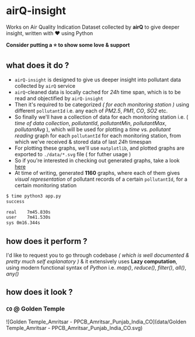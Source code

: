 # airQ-insight
Works on Air Quality Indication Dataset collected by **airQ** to give deeper insight, written with :heart: using Python

**Consider putting a :star: to show some love & support**

## what does it do ?
- `airQ-insight` is designed to give us deeper insight into pollutant data collected by `airQ` service
- `airQ`-cleaned data is locally cached for _24h_ time span,
which is to be read and objectified by `airQ-insight`
- Then it's required to be categorized _( for each monitoring station )_ using different `pollutantId` i.e. any each of _PM2.5_, _PM1_, _CO_, _SO2_ etc.
- So finally we'll have a collection of data for each monitoring station i.e. ( _time of data collection_, _pollutantId_, _pollutantMin_, _pollutantMax_, _pollutantAvg_ ), which will be used for plotting a _time vs. pollutant reading_ graph for each `pollutantId` for each monitoring station, from which we've received & stored data of last _24h_ timespan
- For plotting these graphs, we'll use `matplotlib`, and plotted graphs are exported to `./data/*.svg` file ( for futher usage )
- So if you're interested in checking out generated graphs, take a look [here](/data)
- At time of writing, generated **1160** graphs, where each of them gives _visual representation_ of pollutant records of a certain `pollutantId`, for a certain monitoring station
```bash
$ time python3 app.py
success

real	7m45.830s
user	7m41.530s
sys	0m16.344s
```
## how does it perform ?
I'd like to request you to go through codebase _( which is well documented & pretty much self explanatory )_ & it extensively uses **Lazy computation**, using modern functional syntax of _Python_ i.e. _map()_, _reduce()_, _filter()_, _all()_, _any()_
## how does it look ?
### `CO` @ Golden Temple
![Golden Temple_Amritsar - PPCB_Amritsar_Punjab_India_CO](data/Golden Temple_Amritsar - PPCB_Amritsar_Punjab_India_CO.svg)
